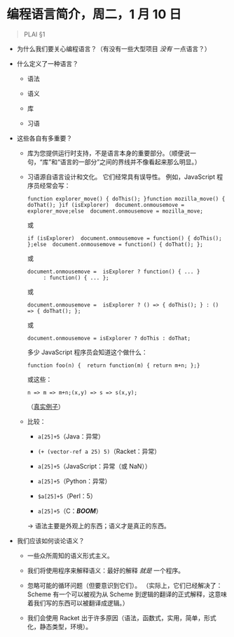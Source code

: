# 编程语言简介，周二，1 月 10 日

> PLAI §1

+   为什么我们要关心编程语言？（有没有一些大型项目 *没有* 一点语言？）

+   什么定义了一种语言？

    +   语法

    +   语义

    +   库

    +   习语

+   这些各自有多重要？

    +   库为您提供运行时支持，不是语言本身的重要部分。（顺便说一句，“库”和“语言的一部分”之间的界线并不像看起来那么明显。）

    +   习语源自语言设计和文化。 它们经常具有误导性。 例如，JavaScript 程序员经常会写：

        ```
        function explorer_move() { doThis(); }function mozilla_move() { doThat(); }if (isExplorer)  document.onmousemove = explorer_move;else  document.onmousemove = mozilla_move;
        ```

        或

        ```
        if (isExplorer)  document.onmousemove = function() { doThis(); };else  document.onmousemove = function() { doThat(); };
        ```

        或

        ```
        document.onmousemove =  isExplorer ? function() { ... }             : function() { ... };
        ```

        或

        ```
        document.onmousemove =  isExplorer ? () => { doThis(); } : () => { doThat(); };
        ```

        或

        ```
        document.onmousemove = isExplorer ? doThis : doThat;
        ```

        多少 JavaScript 程序员会知道这个做什么：

        ```
        function foo(n) {  return function(m) { return m+n; };}
        ```

        或这些：

        ```
        n => m => m+n;(x,y) => s => s(x,y);
        ```

        （[真实例子](https://www.websocket.org/echo.html)）

    +   比较：

        +   `a[25]+5`（Java：异常）

        +   `(+ (vector-ref a 25) 5)`（Racket：异常）

        +   `a[25]+5`（JavaScript：异常（或 NaN））

        +   `a[25]+5`（Python：异常）

        +   `$a[25]+5`（Perl：5）

        +   `a[25]+5`（C：***BOOM***）

        -> 语法主要是外观上的东西；语义才是真正的东西。

+   我们应该如何谈论语义？

    +   一些众所周知的语义形式主义。

    +   我们将使用程序来解释语义：最好的解释 *就是* 一个程序。

    +   忽略可能的循环问题（但要意识到它们）。 （实际上，它们已经解决了：Scheme 有一个可以被视为从 Scheme 到逻辑的翻译的正式解释，这意味着我们写的东西可以被翻译成逻辑。）

    +   我们会使用 Racket 出于许多原因（语法，函数式，实用，简单，形式化，静态类型，环境）。
